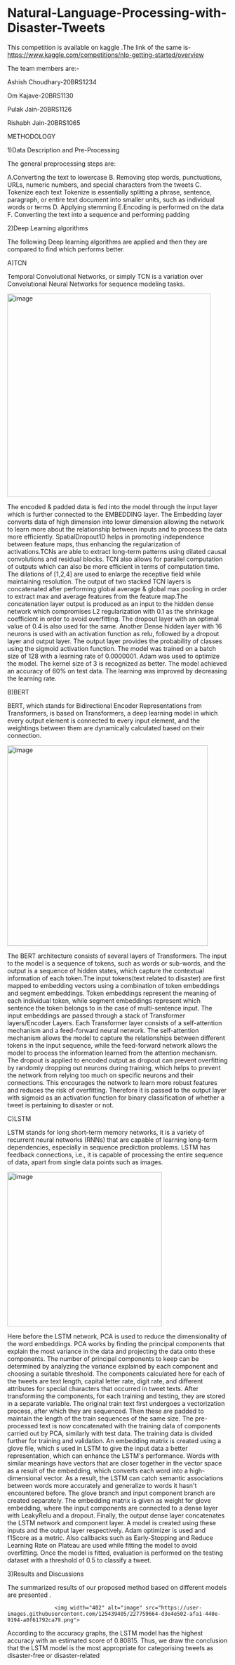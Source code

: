 # Natural-Language-Processing-with-Disaster-Tweets
This competition is available on kaggle .The link of the same is-https://www.kaggle.com/competitions/nlp-getting-started/overview

The team members are:-

Ashish Choudhary-20BRS1234

Om Kajave-20BRS1130

Pulak Jain-20BRS1126

Rishabh Jain-20BRS1065



METHODOLOGY 

1)Data Description and Pre-Processing

The general preprocessing steps are:

A.Converting the text to lowercase
B. Removing stop words, punctuations, URLs, numeric numbers, and special characters from
the tweets
C. Tokenize each text
Tokenize is essentially splitting a phrase, sentence, paragraph, or entire text document
into smaller units, such as individual words or terms
D. Applying stemming
E.Encoding is performed on the data
F. Converting the text into a sequence and performing padding

2)Deep Learning algorithms

The following Deep learning algorithms are applied and then they are compared to find which performs better.

A)TCN

Temporal Convolutional Networks, or simply TCN is a variation over Convolutional Neural Networks for sequence modeling tasks.

<img width="463" alt="image" src="https://user-images.githubusercontent.com/125439405/227759445-04fc0bd9-f948-4785-b414-ebf5e38cdcc3.png">

The encoded & padded data is fed into the model through the input layer which is further connected to the EMBEDDING layer. The Embedding layer converts data of high
dimension into lower dimension allowing the network to learn more about the relationship between inputs and to process the data more efficiently. SpatialDropout1D helps in promoting independence between feature maps, thus enhancing the regularization of activations.TCNs are able to extract long-term patterns using dilated causal convolutions and residual blocks. TCN also allows for parallel computation of outputs which can also be more efficient in terms of computation time. The dilations of [1,2,4] are used to enlarge the receptive field while maintaining resolution. The output of two stacked TCN layers is concatenated after performing global average & global max pooling in order to extract max and average features from the feature map.The concatenation layer output is produced as an input to the hidden dense network which compromises L2 regularization with 0.1 as the shrinkage coefficient in order to avoid overfitting. The dropout layer with an optimal value of 0.4 is also used for the same. Another Dense hidden layer with 16 neurons is used with an activation function as relu, followed by a dropout layer and output layer. The output layer provides the probability of classes using the sigmoid activation function. The model was trained on a batch size of 128 with a learning rate of 0.0000001. Adam was used to optimize the model. The kernel size of 3 is recognized as better. The model achieved an accuracy of 60% on test data. The learning was improved by decreasing the learning rate.

B)BERT

BERT, which stands for Bidirectional Encoder Representations from Transformers, is based on Transformers, a deep learning model in which every output element is connected to every input element, and the weightings between them are dynamically calculated based on their connection.

<img width="457" alt="image" src="https://user-images.githubusercontent.com/125439405/227759538-8cd94bfa-e159-45be-8fcb-4d596956c47d.png">

The BERT architecture consists of several layers of Transformers. The input to the model is a sequence of tokens, such as words or sub-words, and the output is a sequence of hidden states, which capture the contextual information of each token.The input tokens(text related to disaster) are first mapped to embedding vectors using a combination of token embeddings and segment embeddings. Token embeddings represent the meaning of each individual token, while segment embeddings represent which sentence the token belongs to in the case of multi-sentence input. The input embeddings are passed through a stack of Transformer layers/Encoder Layers. Each Transformer layer consists of a self-attention mechanism and a feed-forward neural network. The self-attention mechanism allows the model to capture the relationships between different tokens in the input sequence, while the feed-forward network allows the model to process the information learned from the attention mechanism. The dropout is applied to encoded output as dropout can prevent overfitting by randomly dropping out neurons during training, which helps to prevent the
network from relying too much on specific neurons and their connections. This encourages the network to learn more robust features and reduces the risk of overfitting. Therefore it is passed to the output layer with sigmoid as an activation function for binary classification of whether a tweet is pertaining to disaster or not.

C)LSTM

LSTM stands for long short-term memory networks, it is a variety of recurrent neural networks (RNNs) that are capable of learning long-term dependencies, especially in sequence prediction problems. LSTM has feedback connections, i.e., it is capable of processing the entire sequence of data, apart from single data points such as images.

<img width="352" alt="image" src="https://user-images.githubusercontent.com/125439405/227759616-05c90d5b-436a-4ada-8343-56a3d0cb1846.png">

Here before the LSTM network, PCA is used to reduce the dimensionality of the word
embeddings. PCA works by finding the principal components that explain the most variance
in the data and projecting the data onto these components. The number of principal
components to keep can be determined by analyzing the variance explained by each
component and choosing a suitable threshold. The components calculated here for each of the
tweets are text length, capital letter rate, digit rate, and different attributes for special
characters that occurred in tweet texts. After transforming the components, for each training
and testing, they are stored in a separate variable. The original train text first undergoes a
vectorization process, after which they are sequenced. Then these are padded to maintain the
length of the train sequences of the same size.
The pre-processed text is now concatenated with the training data of components
carried out by PCA, similarly with test data. The training data is divided further for training
and validation. An embedding matrix is created using a glove file, which s used in LSTM to
give the input data a better representation, which can enhance the LSTM's performance.
Words with similar meanings have vectors that are closer together in the vector space as a
result of the embedding, which converts each word into a high-dimensional vector. As a
result, the LSTM can catch semantic associations between words more accurately and
generalize to words it hasn't encountered before.
The glove branch and input component branch are created separately. The embedding
matrix is given as weight for glove embedding, where the input components are connected to
a dense layer with LeakyRelu and a dropout. Finally, the output dense layer concatenates the
LSTM network and component layer. A model is created using these inputs and the output
layer respectively. Adam optimizer is used and f1Score as a metric. Also callbacks such as
Early-Stopping and Reduce Learning Rate on Plateau are used while fitting the model to
avoid overfitting. Once the model is fitted, evaluation is performed on the testing dataset with
a threshold of 0.5 to classify a tweet.

3)Results and Discussions

The summarized results of our proposed method based on different models are
presented .

                   <img width="402" alt="image" src="https://user-images.githubusercontent.com/125439405/227759664-d3e4e502-afa1-440e-9194-a0f61792ca79.png">

According to the accuracy graphs, the LSTM model has the highest accuracy with an estimated score of 0.80815. Thus, we draw the conclusion that the LSTM model is the most appropriate for categorising tweets as disaster-free or disaster-related





